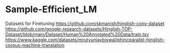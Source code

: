 # Sample-Efficient_LM



Datasets for Finetuning
https://github.com/skmanish/hinglish-conv-dataset
https://github.com/google-research-datasets/Hinglish-TOP-Dataset/blob/main/Dataset/Human%20Annotated%20Data/train.tsv
https://www.kaggle.com/datasets/mrutyunjaybiswal/phincparallel-hinglish-corpus-machine-translation



